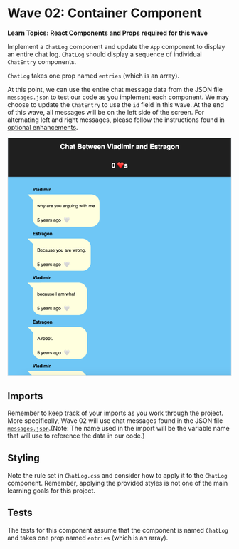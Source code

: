 # Wave 02: Container Component

**Learn Topics: React Components and Props required for this wave**

Implement a `ChatLog` component and update the `App` component to display an entire chat log. `ChatLog` should display a sequence of individual `ChatEntry` components.

`ChatLog` takes one prop named `entries` (which is an array).

At this point, we can use the entire chat message data from the JSON file `messages.json` to test our code as you implement each component. We may choose to update the `ChatEntry` to use the `id` field in this wave. At the end of this wave, all messages will be on the left side of the screen. For alternating left and right messages, please follow the instructions found in [optional enhancements](optional-enhancements.md).

![Wave 02 One Sided Messages](../images/react-chatlog-demo-one-sided-messages.png)

## Imports

 Remember to keep track of your imports as you work through the project. More specifically, Wave 02 will use chat messages found in the JSON file [`messages.json`](src/data/messages.json).(Note: The name used in the import will be the variable name that will use to reference the data in our code.)

## Styling

Note the rule set in `ChatLog.css` and consider how to apply it to the `ChatLog` component. Remember, applying the provided styles is not one of the main learning goals for this project.

## Tests

The tests for this component assume that the component is named `ChatLog` and takes one prop named `entries` (which is an array).
